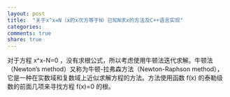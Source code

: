 ```yaml
---
layout: post
title:  "关于x^x=N（x的x次方等于N）已知N求x的方法及C++语言实现"
categories:
comments: true
share: true
---
```


对于方程 x^x-N=0 ，没有求根公式，所以考虑使用牛顿法迭代求解。牛顿法（Newton’s method）又称为牛顿-拉弗森方法（Newton-Raphson method），它是一种在实数域和复数域上近似求解方程的方法。方法使用函数 f(x) 的泰勒级数的前面几项来寻找方程 f(x)=0 的根。
